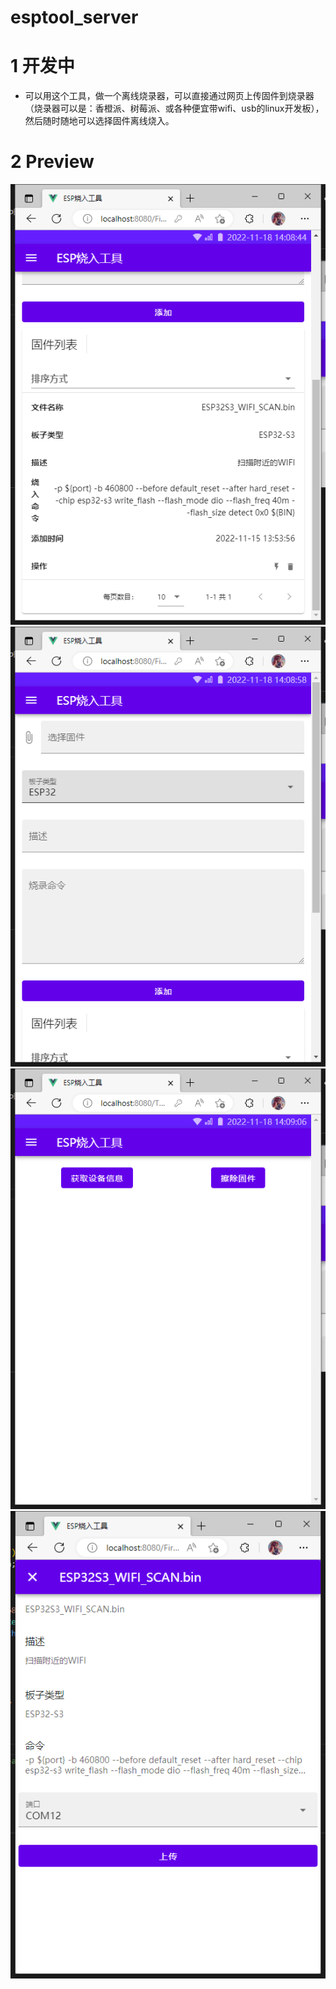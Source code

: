 # esptool_server
# 1 开发中
* 可以用这个工具，做一个离线烧录器，可以直接通过网页上传固件到烧录器（烧录器可以是：香橙派、树莓派、或各种便宜带wifi、usb的linux开发板），然后随时随地可以选择固件离线烧入。
# 2 Preview


![](1.png)
![](2.png)
![](3.png)
![](4.png)